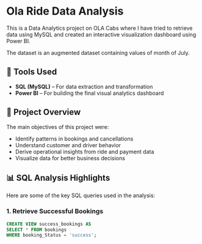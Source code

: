 # Ola Ride Data Analysis
This is a Data Analytics project on OLA Cabs where I have tried to retrieve data using MySQL and created an interactive visualization dashboard using Power BI.

The dataset is an augmented dataset containing values of month of July.
## 🔧 Tools Used
- **SQL (MySQL)** – For data extraction and transformation
- **Power BI** – For building the final visual analytics dashboard

## 📂 Project Overview
The main objectives of this project were:
- Identify patterns in bookings and cancellations
- Understand customer and driver behavior
- Derive operational insights from ride and payment data
- Visualize data for better business decisions

## 📊 SQL Analysis Highlights

Here are some of the key SQL queries used in the analysis:

### 1. Retrieve Successful Bookings
```sql
CREATE VIEW success_bookings AS
SELECT * FROM bookings
WHERE booking_Status = 'success';
